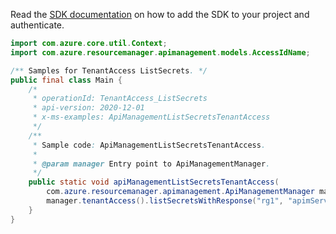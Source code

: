 Read the [SDK documentation](https://github.com/Azure/azure-sdk-for-java/blob/azure-resourcemanager-apimanagement_1.0.0-beta.2/sdk/apimanagement/azure-resourcemanager-apimanagement/README.md) on how to add the SDK to your project and authenticate.

```java
import com.azure.core.util.Context;
import com.azure.resourcemanager.apimanagement.models.AccessIdName;

/** Samples for TenantAccess ListSecrets. */
public final class Main {
    /*
     * operationId: TenantAccess_ListSecrets
     * api-version: 2020-12-01
     * x-ms-examples: ApiManagementListSecretsTenantAccess
     */
    /**
     * Sample code: ApiManagementListSecretsTenantAccess.
     *
     * @param manager Entry point to ApiManagementManager.
     */
    public static void apiManagementListSecretsTenantAccess(
        com.azure.resourcemanager.apimanagement.ApiManagementManager manager) {
        manager.tenantAccess().listSecretsWithResponse("rg1", "apimService1", AccessIdName.ACCESS, Context.NONE);
    }
}
```
